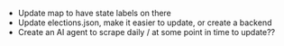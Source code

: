 - Update map to have state labels on there
- Update elections.json, make it easier to update, or create a backend
- Create an AI agent to scrape daily / at some point in time to update??
